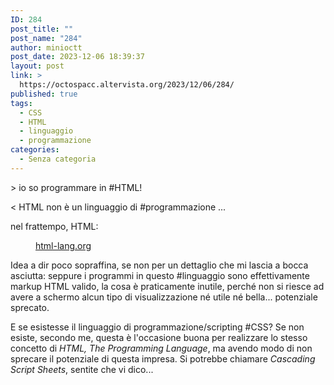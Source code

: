 ```yaml
---
ID: 284
post_title: ""
post_name: "284"
author: minioctt
post_date: 2023-12-06 18:39:37
layout: post
link: >
  https://octospacc.altervista.org/2023/12/06/284/
published: true
tags:
  - CSS
  - HTML
  - linguaggio
  - programmazione
categories:
  - Senza categoria
---
```

<!-- wp:paragraph -->
<p>&gt; io so programmare in #HTML!</p>
<!-- /wp:paragraph -->

<!-- wp:paragraph -->
<p>&lt; HTML non è un linguaggio di #programmazione ...</p>
<!-- /wp:paragraph -->

<!-- wp:paragraph -->
<p>nel frattempo, HTML:</p>
<!-- /wp:paragraph -->

<!-- wp:paragraph -->
<p></p>
<!-- /wp:paragraph -->

<!-- wp:image {"id":286,"sizeSlug":"large","linkDestination":"none"} -->
<figure class="wp-block-image size-large"><img src="https://octospacc.altervista.org/wp-content/uploads/2023/12/20231206_182955296808271578225537-320x355.jpg" alt="" class="wp-image-286"/><figcaption class="wp-element-caption"><a href="https://html-lang.org">html-lang.org</a></figcaption></figure>
<!-- /wp:image -->

<!-- wp:paragraph -->
<p></p>
<!-- /wp:paragraph -->

<!-- wp:paragraph -->
<p>Idea a dir poco sopraffina, se non per un dettaglio che mi lascia a bocca asciutta: seppure i programmi in questo #linguaggio sono effettivamente markup HTML valido, la cosa è praticamente inutile, perché non si riesce ad avere a schermo alcun tipo di visualizzazione né utile né bella... potenziale sprecato.</p>
<!-- /wp:paragraph -->

<!-- wp:paragraph -->
<p>E se esistesse il linguaggio di programmazione/scripting #CSS? Se non esiste, secondo me, questa è l'occasione buona per realizzare lo stesso concetto di <em>HTML, The Programming Language</em>, ma avendo modo di non sprecare il potenziale di questa impresa. Si potrebbe chiamare <em>Cascading Script Sheets</em>, sentite che vi dico...</p>
<!-- /wp:paragraph -->